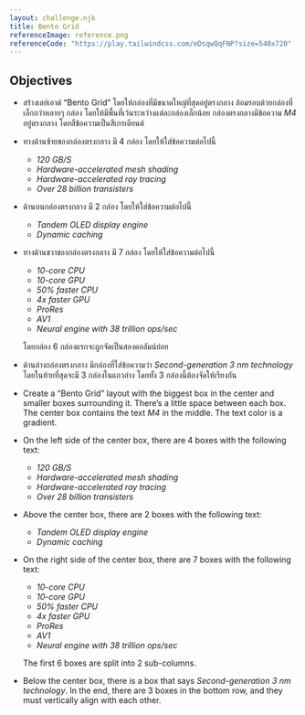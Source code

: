 ```yaml
---
layout: challenge.njk
title: Bento Grid
referenceImage: reference.png
referenceCode: "https://play.tailwindcss.com/eDsqwQqFNP?size=540x720"
---
```


## Objectives

<div class="objectives" lang="th">

- สร้างเลย์เอาต์ “Bento Grid” โดยให้กล่องที่มีขนาดใหญ่ที่สุดอยู่ตรงกลาง ล้อมรอบด้วยกล่องที่เล็กกว่าหลายๆ กล่อง โดยให้มีพื้นที่เว้นระหว่างแต่ละกล่องเล็กน้อย กล่องตรงกลางมีข้อความ <em>M4</em> อยู่ตรงกลาง โดยสีข้อความเป็นสีเกรเดียนต์

- ทางด้านซ้ายของกล่องตรงกลาง มี 4 กล่อง โดยให้ใส่ข้อความต่อไปนี้

  - <em>120 GB/S</em>
  - <em>Hardware-accelerated mesh shading</em>
  - <em>Hardware-accelerated ray tracing</em>
  - <em>Over 28 billion transisters</em>

- ด้านบนกล่องตรงกลาง มี 2 กล่อง โดยให้ใส่ข้อความต่อไปนี้

  - <em>Tandem OLED display engine</em>
  - <em>Dynamic caching</em>

- ทางด้านขวาของกล่องตรงกลาง มี 7 กล่อง โดยให้ใส่ข้อความต่อไปนี้

  - <em>10-core CPU</em>
  - <em>10-core GPU</em>
  - <em>50% faster CPU</em>
  - <em>4x faster GPU</em>
  - <em>ProRes</em>
  - <em>AV1</em>
  - <em>Neural engine with 38 trillion ops/sec</em>

  โดยกล่อง 6 กล่องแรกจะถูกจัดเป็นสองคอลัมน์ย่อย

- ด้านล่างกล่องตรงกลาง มีกล่องที่ใส่ข้อความว่า <em>Second-generation 3 nm technology</em> โดยในท้ายที่สุดจะมี 3 กล่องในแถวล่าง โดยทั้ง 3 กล่องนี้ต้องจัดให้เรียงกัน

</div>

<div class="objectives" lang="en">

- Create a “Bento Grid” layout with the biggest box in the center and smaller boxes surrounding it. There’s a little space between each box. The center box contains the text <em>M4</em> in the middle. The text color is a gradient.

- On the left side of the center box, there are 4 boxes with the following text:

  - <em>120 GB/S</em>
  - <em>Hardware-accelerated mesh shading</em>
  - <em>Hardware-accelerated ray tracing</em>
  - <em>Over 28 billion transisters</em>

- Above the center box, there are 2 boxes with the following text:

  - <em>Tandem OLED display engine</em>
  - <em>Dynamic caching</em>

- On the right side of the center box, there are 7 boxes with the following text:

  - <em>10-core CPU</em>
  - <em>10-core GPU</em>
  - <em>50% faster CPU</em>
  - <em>4x faster GPU</em>
  - <em>ProRes</em>
  - <em>AV1</em>
  - <em>Neural engine with 38 trillion ops/sec</em>

  The first 6 boxes are split into 2 sub-columns.

- Below the center box, there is a box that says <em>Second-generation 3 nm technology</em>. In the end, there are 3 boxes in the bottom row, and they must vertically align with each other.

</div>
